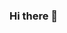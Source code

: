 ### Hi there 👋

<!--
**rizkyrahmadianto/rizkyrahmadianto** is a ✨ _special_ ✨ repository because its `README.md` (this file) appears on your GitHub profile.

Here are some ideas to get you started:

👋 Hi, I’m Rizky Rahmadianto!  
👀 I’m interested in exploring exploring website developments such as architecture, front-end and backend. Apart from that, software testing.  
🌱 I’m currently learning about full-stack development, especially on websites and learning to become a software tester to enhance my skills and broaden my knowledge.  
💞️ Now I'm focusing on studying and exploring software quality assurance at PT. Kasir Pintar Internasional.  
📫 How to reach me: Feel free to shoot me a message on GitHub or connect with me on LinkedIn.  
⚡ Fun fact: I used to be a full-stack developer and now I am given the opportunity to try new things to become software quality assurance.

#keeplearningandmakeanewthings

-->
